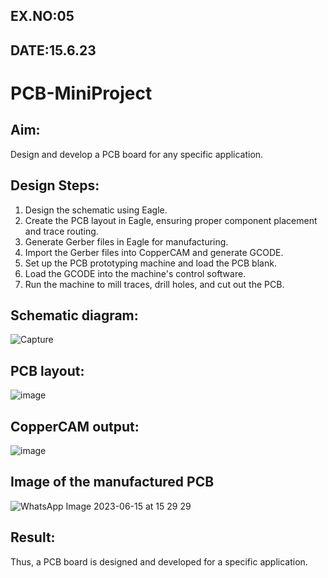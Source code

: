 ## EX.NO:05
## DATE:15.6.23
# PCB-MiniProject
## Aim:
Design and develop a PCB board for any specific application.
## Design Steps:
1. Design the schematic using Eagle.
2. Create the PCB layout in Eagle, ensuring proper component placement and trace
routing.
3. Generate Gerber files in Eagle for manufacturing.
4. Import the Gerber files into CopperCAM and generate GCODE.
5. Set up the PCB prototyping machine and load the PCB blank.
6. Load the GCODE into the machine's control software.
7. Run the machine to mill traces, drill holes, and cut out the PCB.

## Schematic diagram:
![Capture](https://github.com/Prasannakumar019/PCB-MiniProject/assets/75235090/1ae29117-4759-42ad-b47a-c87120b0c5e0)

## PCB layout:
![image](https://github.com/Prasannakumar019/PCB-MiniProject/assets/75235090/ee609eed-c989-46b2-ab9a-30afd1de53af)

## CopperCAM output:
![image](https://github.com/Prasannakumar019/PCB-MiniProject/assets/75235090/7a652483-52cf-4201-9b49-45df145e93d8)

## Image of the manufactured PCB
![WhatsApp Image 2023-06-15 at 15 29 29](https://github.com/Prasannakumar019/PCB-MiniProject/assets/75235090/ea0acdf2-8c2e-43bb-a353-507a9347a27e)

## Result:

Thus, a PCB board is designed and developed for a specific application.
